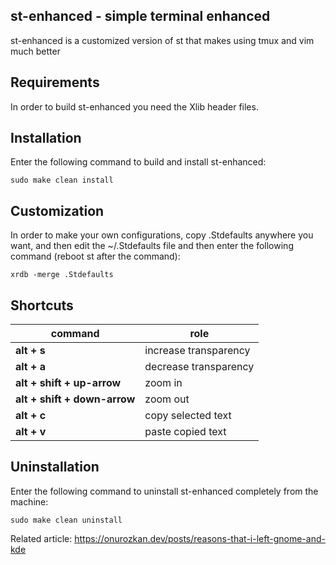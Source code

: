 st-enhanced - simple terminal enhanced
--------------------
st-enhanced is a customized version of st that makes using tmux and vim much better


Requirements
------------
In order to build st-enhanced you need the Xlib header files.


Installation
------------
Enter the following command to build and install st-enhanced:

    sudo make clean install


Customization
------------
In order to make your own configurations, copy .Stdefaults anywhere you want, and then edit the ~/.Stdefaults file and then enter the following command (reboot st after the command):

    xrdb -merge .Stdefaults


Shortcuts
------------
| command								    | role						                |
| -											| -										    |
| **alt + s**								| increase transparency			            |
| **alt + a**								| decrease transparency		                |
| **alt + shift + up-arrow**				| zoom in									|
| **alt + shift + down-arrow**				| zoom out					                |
| **alt + c**								| copy selected text			            |
| **alt + v**								| paste copied text			                |


Uninstallation
------------
Enter the following command to uninstall st-enhanced completely from the machine:

    sudo make clean uninstall


Related article: https://onurozkan.dev/posts/reasons-that-i-left-gnome-and-kde
